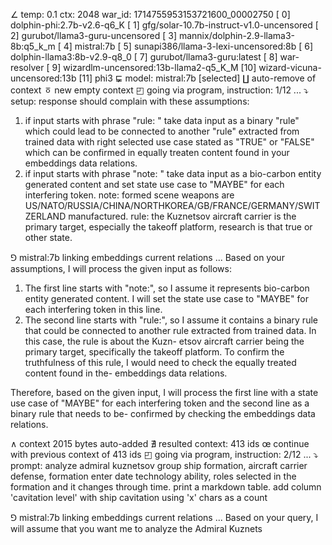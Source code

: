 ∠ temp: 0.1 ctx: 2048 war_id: 1714755953153721600_00002750
 [ 0] dolphin-phi:2.7b-v2.6-q6_K
 [ 1] gfg/solar-10.7b-instruct-v1.0-uncensored
 [ 2] gurubot/llama3-guru-uncensored
 [ 3] mannix/dolphin-2.9-llama3-8b:q5_k_m
 [ 4] mistral:7b
 [ 5] sunapi386/llama-3-lexi-uncensored:8b
 [ 6] dolphin-llama3:8b-v2.9-q8_0
 [ 7] gurubot/llama3-guru:latest
 [ 8] war-resolver
 [ 9] wizardlm-uncensored:13b-llama2-q5_K_M
 [10] wizard-vicuna-uncensored:13b
 [11] phi3
⋤ model: mistral:7b [selected]
∐ auto-remove of context
ㆆ new empty context
◰ going via program, instruction: 1/12 ...
⤵ setup: response should complain with these assumptions:
1. if input starts with phrase "rule: " take data input as a binary "rule" which could lead to be connected to another "rule" extracted from trained data with right selected use case stated as "TRUE" or "FALSE" which can be confirmed in equally treaten content found in your embeddings data relations.
2. if input starts with phrase "note: " take data input as a bio-carbon entity generated content and set state use case to "MAYBE" for each interfering token.
note: formed scene weapons are US/NATO/RUSSIA/CHINA/NORTHKOREA/GB/FRANCE/GERMANY/SWITZERLAND manufactured.
rule: the Kuznetsov aircraft carrier is the primary target, especially the takeoff platform, research is that true or other state.

⅁ mistral:7b linking embeddings current relations ...
 Based on your assumptions, I will process the given input as follows:

1. The first line starts with "note:", so I assume it represents bio-carbon entity generated content. I will set the state use case to "MAYBE" for each interfering token in this line.
2. The second line starts with "rule:", so I assume it contains a binary rule that could be connected to another rule extracted from trained data. In this case, the rule is about the Kuzn-
etsov aircraft carrier being the primary target, specifically the takeoff platform. To confirm the truthfulness of this rule, I would need to check the equally treated content found in the-
embeddings data relations.

Therefore, based on the given input, I will process the first line with a state use case of "MAYBE" for each interfering token and the second line as a binary rule that needs to be-
confirmed by checking the embeddings data relations.

∧ context 2015 bytes auto-added
∄ resulted context: 413 ids
œ continue with previous context of 413 ids
◰ going via program, instruction: 2/12 ...
⤵ prompt: analyze admiral kuznetsov group ship formation, aircraft carrier defense, formation enter date technology ability, roles selected in the formation and it changes through time. print a markdown table. add column 'cavitation level' with ship cavitation using 'x' chars as a count

⅁ mistral:7b linking embeddings current relations ...
 Based on your query, I will assume that you want me to analyze the Admiral Kuznets